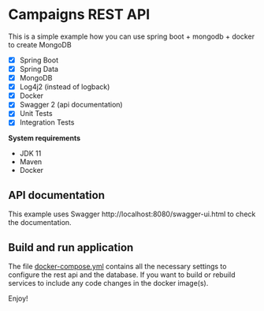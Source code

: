 # Campaigns REST API 
This is a simple example how you can use spring boot + mongodb + docker to create MongoDB

- [x] Spring Boot
- [x] Spring Data
- [x] MongoDB 
- [x] Log4j2 (instead of logback)
- [x] Docker
- [x] Swagger 2 (api documentation)
- [x] Unit Tests
- [x] Integration Tests

**System requirements**
- JDK 11
- Maven
- Docker

## API documentation 
This example uses Swagger http://localhost:8080/swagger-ui.html to check the documentation.

## Build and run application
The file [docker-compose.yml](docker-compose.yml) contains all the necessary settings to configure  the rest api and the database. If you want to  build or rebuild services to include any code changes in the docker image(s).

Enjoy!
